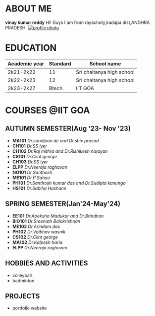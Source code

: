 # ABOUT ME

**vinay kumar reddy**
Hi! Guys
I am from rayachoty,kadapa dist,ANDHRA PRADESH. [![profile photo](^4^)](https:/linktomyprofilephoto)

# EDUCATION

|   Academic year   |   Standard    |   School name              |
|-------------------|---------------|----------------------------|
|   2k21-2k22       |    11         |  Sri chaitanya high school |   
|   2k22-2k23       |    12         |  Sri chaitanya high school |
|   2k23-2k27       |   Btech       |  IIT GOA                   |

# COURSES @IIT GOA

## AUTUMN SEMESTER(Aug '23- Nov '23)

- **MA101** *Dr.sandipan de and Dr.shiv prasad*
- **CH101** *Dr.SS iyer*
- **CH102** *Dr.Raj mithra and Dr.Rishikesh narayan*
- **CS101** *Dr.Clint george*
- **CH103** *Dr.SS iyer*
- **ELPP**  *Dr.Neeraja raghavan*
- **NO101** *Dr.Santhosh*
- **ME101** *Dr.P.Sahoo*
- **PH101** *Dr.Santhosh kumar das and Dr.Sudipta kanungo*
- **HS101** *Dr.Sabiha Hashami*

## SPRING SEMESTER(Jan'24-May'24)
- **EE101**  *Dr.Apeksha Madukar and Dr.Brindhan*
- **BIO101** *Dr.Sreenath Balakrishnan*
- **ME102**  *Dr.Arindam das*
- **PH102**  *Dr.Vaibhav wasnik*
- **CS102**  *Dr.Clint george*
- **MA102**  *Dr.Kalpesh haria*
- **ELPP**   *Dr.Neeraja raghavan*

##  HOBBIES AND ACTIVITIES
- volleyball
- badminton
## PROJECTS
-  portfolio website
